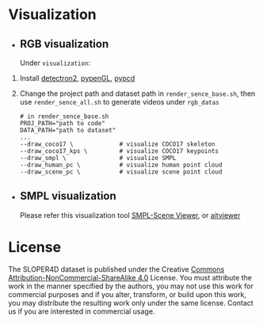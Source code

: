 #  Visualization

- ## **RGB visualization**

    Under `visualization`: 

1.  Install [detectron2](https://github.com/facebookresearch/detectron2.git), [pypenGL](https://github.com/mcfletch/pyopengl.git), [pypcd](https://github.com/klintan/pypcd.git)

2.  Change the project path and dataset path in `render_sence_base.sh`, then use `render_sence_all.sh` to generate videos under `rgb_datas`

    ```shell
    # in render_sence_base.sh
    PROJ_PATH="path to code"
    DATA_PATH="path to dataset"
    ...
    --draw_coco17 \				# visualize COCO17 skeleton
    --draw_coco17_kps \		    # visualize COCO17 keypoints
    --draw_smpl \				# visualize SMPL
    --draw_human_pc \			# visualize human point cloud
    --draw_scene_pc \			# visualize scene point cloud
    ```




- ## **SMPL visualization**
   Please refer this visualization tool [SMPL-Scene Viewer](https://github.com/climbingdaily/SMPL-Scene-Viewer),
   or [aitviewer](https://github.com/climbingdaily/aitviewer)


# License
The SLOPER4D dataset is published under the Creative [Commons Attribution-NonCommercial-ShareAlike 4.0](https://creativecommons.org/licenses/by-nc-sa/4.0/) License. You must attribute the work in the manner specified by the authors, you may not use this work for commercial purposes and if you alter, transform, or build upon this work, you may distribute the resulting work only under the same license. Contact us if you are interested in commercial usage.

